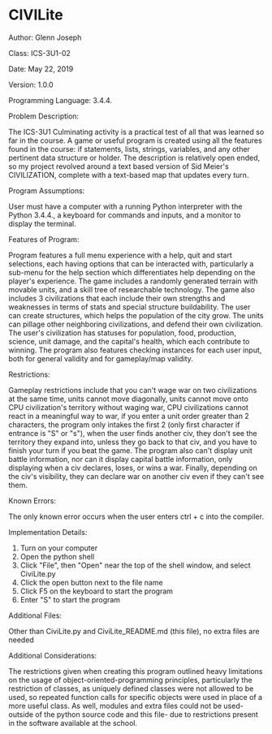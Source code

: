 # CIVILite
Author: Glenn Joseph

Class: ICS-3U1-02

Date: May 22, 2019

Version: 1.0.0

Programming Language: 3.4.4.

Problem Description: 

The ICS-3U1 Culminating activity is a practical test of all that was learned so far in the course. 
A game or useful program is created using all the features found in the course: if statements, lists, 
strings, variables, and any other pertinent data structure or holder. The description is relatively 
open ended, so my project revolved around a text based version of Sid Meier's CIVILIZATION, complete
with a text-based map that updates every turn.

Program Assumptions: 

User must have a computer with a running Python interpreter with the Python 3.4.4., a 
keyboard for commands and inputs, and a monitor to display the terminal.

Features of Program: 

Program features a full menu experience with a help, quit and start selections, each having
options that can be interacted with, particularly a sub-menu for the help section which differentiates help 
depending on the player's experience. The game includes a randomly generated terrain with movable units, and a
skill tree of researchable technology. The game also includes 3 civilizations that each include their own 
strengths and weaknesses in terms of stats and special structure buildability. The user can create structures,
which helps the population of the city grow. The units can pillage other neighboring civilizations, and defend
their own civilization. The user's civilization has statuses for population, food, production, science, 
unit damage, and the capital's health, which each contribute to winning. The program also features checking
instances for each user input, both for general validity and for gameplay/map validity.

Restrictions:

Gameplay restrictions include that you can't wage war on two civilizations at the same time, units
cannot move diagonally, units cannot move onto CPU civilization's territory without waging war, CPU civilizations
cannot react in a meaningful way to war, if you enter a unit order greater than 2 characters, the program only
intakes the first 2 (only first character if entrance is "S" or "s"), when the user finds another civ, they don't
see the territory they expand into, unless they go back to that civ, and you have to finish your turn if you beat
the game. The program also can't display unit battle information, nor can it display capital battle information,
only displaying when a civ declares, loses, or wins a war. Finally, depending on the civ's visibility, they can
declare war on another civ even if they can't see them.

Known Errors:

The only known error occurs when the user enters ctrl + c into the compiler.

Implementation Details:

1. Turn on your computer
2. Open the python shell
3. Click "File", then "Open" near the top of the shell window, and select CiviLite.py
4. Click the open button next to the file name
5. Click F5 on the keyboard to start the program
6. Enter "S" to start the program  

Additional Files:

Other than CiviLite.py and CiviLite_README.md (this file), no extra files are 
needed

Additional Considerations:

The restrictions given when creating this program outlined heavy limitations on the usage of
object-oriented-programming principles, particularly the restriction of classes, as uniquely defined classes were
not allowed to be used, so repeated function calls for specific objects were used in place of a more useful class.
As well, modules and extra files could not be used-outside of the python source code and this file- due to 
restrictions present in the software available at the school. 
